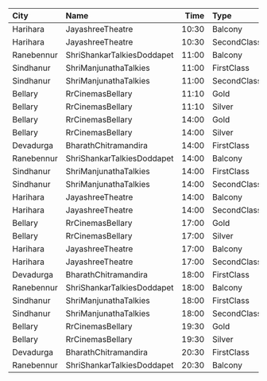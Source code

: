| City       | Name                       |  Time | Type        | Price | Capacity | Booked |
| :--------- | :------------------------- | ----: | :---------- | ----: | -------: | -----: |
| Harihara   | JayashreeTheatre           | 10:30 | Balcony     |  101₹ |      200 |      0 |
| Harihara   | JayashreeTheatre           | 10:30 | SecondClass |   81₹ |      472 |    472 |
| Ranebennur | ShriShankarTalkiesDoddapet | 11:00 | Balcony     |  100₹ |       40 |      0 |
| Sindhanur  | ShriManjunathaTalkies      | 11:00 | FirstClass  |   81₹ |      220 |    120 |
| Sindhanur  | ShriManjunathaTalkies      | 11:00 | SecondClass |   71₹ |      260 |    260 |
| Bellary    | RrCinemasBellary           | 11:10 | Gold        |  150₹ |      124 |     63 |
| Bellary    | RrCinemasBellary           | 11:10 | Silver      |  100₹ |      242 |    110 |
| Bellary    | RrCinemasBellary           | 14:00 | Gold        |  150₹ |      124 |     63 |
| Bellary    | RrCinemasBellary           | 14:00 | Silver      |  100₹ |      242 |    110 |
| Devadurga  | BharathChitramandira       | 14:00 | FirstClass  |  101₹ |      360 |    260 |
| Ranebennur | ShriShankarTalkiesDoddapet | 14:00 | Balcony     |  100₹ |       40 |      0 |
| Sindhanur  | ShriManjunathaTalkies      | 14:00 | FirstClass  |   81₹ |      220 |    120 |
| Sindhanur  | ShriManjunathaTalkies      | 14:00 | SecondClass |   71₹ |      260 |    260 |
| Harihara   | JayashreeTheatre           | 14:00 | Balcony     |  101₹ |      200 |      0 |
| Harihara   | JayashreeTheatre           | 14:00 | SecondClass |   81₹ |      472 |    472 |
| Bellary    | RrCinemasBellary           | 17:00 | Gold        |  150₹ |      124 |     63 |
| Bellary    | RrCinemasBellary           | 17:00 | Silver      |  100₹ |      242 |    110 |
| Harihara   | JayashreeTheatre           | 17:00 | Balcony     |  101₹ |      200 |      0 |
| Harihara   | JayashreeTheatre           | 17:00 | SecondClass |   81₹ |      472 |    472 |
| Devadurga  | BharathChitramandira       | 18:00 | FirstClass  |  101₹ |      360 |    260 |
| Ranebennur | ShriShankarTalkiesDoddapet | 18:00 | Balcony     |  100₹ |       40 |      0 |
| Sindhanur  | ShriManjunathaTalkies      | 18:00 | FirstClass  |   81₹ |      220 |    120 |
| Sindhanur  | ShriManjunathaTalkies      | 18:00 | SecondClass |   71₹ |      260 |    260 |
| Bellary    | RrCinemasBellary           | 19:30 | Gold        |  150₹ |      124 |     63 |
| Bellary    | RrCinemasBellary           | 19:30 | Silver      |  100₹ |      242 |    110 |
| Devadurga  | BharathChitramandira       | 20:30 | FirstClass  |  101₹ |      360 |    260 |
| Ranebennur | ShriShankarTalkiesDoddapet | 20:30 | Balcony     |  100₹ |       40 |      0 |